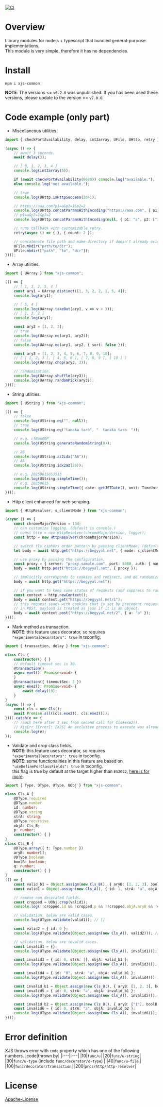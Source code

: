 [![CI](https://github.com/begyyal/xjs_commons/actions/workflows/test.yml/badge.svg)](https://github.com/begyyal/xjs_commons/actions/workflows/test.yml)

# Overview
Library modules for nodejs + typescript that bundled general-purpose implementations.  
This module is very simple, therefore it has no dependencies.

# Install
```
npm i xjs-common
```
**NOTE**: The versions <= `v6.2.0` was unpublished. If you has been used these versions, please update to the version >= `v7.0.0`.

# Code example (only part)
 - Miscellaneous utilities.
```ts
import { checkPortAvailability, delay, int2array, UFile, UHttp, retry } from "xjs-common";

(async () => {
    // await 3 seconds.
    await delay(3);

    // [ 0, 1, 2, 3, 4 ]
    console.log(int2array(5));

    if (await checkPortAvailability(8080)) console.log("available.");
    else console.log("not available.");

    // true
    console.log(UHttp.isHttpSuccess(204));

    // https://aaa.com?p1=a&p2=1&p2=2
    console.log(UHttp.concatParamsWithEncoding("https://aaa.com", { p1: "a", p2: ["1", "2"] }));
    // p1=a&p2=1&p2=2
    console.log(UHttp.concatParamsWithEncoding(null, { p1: "a", p2: ["1", "2"] }));

    // runs callback with customizable retry.
    retry(async () => { }, { count: 2 });

    // concatenate file path and make directory if doesn't already exist.
    UFile.mkdir("path/to/dir");
    UFile.mkdir(["path", "to", "dir"]);
})();
```
 - Array utilities.
```ts
import { UArray } from "xjs-common";

(() => {
    // [ 1, 3, 2, 5, 4 ]
    const ary1 = UArray.distinct([1, 3, 2, 2, 1, 5, 4]);
    console.log(ary1);

    // [ 5, 4 ]
    console.log(UArray.takeOut(ary1, v => v > 3));
    // [ 1, 3, 2 ]
    console.log(ary1);

    const ary2 = [1, 2, 3];
    // true
    console.log(UArray.eq(ary1, ary2));
    // false
    console.log(UArray.eq(ary1, ary2, { sort: false }));

    const ary3 = [1, 2, 3, 4, 5, 6, 7, 8, 9, 10];
    // [ [ 1, 2, 3 ], [ 4, 5, 6 ], [ 7, 8, 9 ], [ 10 ] ]
    console.log(UArray.chop(ary3, 3));

    // randomization.
    console.log(UArray.shuffle(ary3));
    console.log(UArray.randomPick(ary3));
})();
```
 - String utilities.
```ts
import { UString } from "xjs-common";

(() => {
    // false
    console.log(UString.eq("", null));
    // true
    console.log(UString.eq("tanaka taro", "  tanaka taro  "));

    // e.g. cfNouG0P
    console.log(UString.generateRandomString(8));

    // 26
    console.log(UString.az2idx("AA"));
    // AA
    console.log(UString.idx2az(26));

    // e.g. 20250615053513
    console.log(UString.simpleTime());
    // e.g. 20250615
    console.log(UString.simpleTime({ date: getJSTDate(), unit: TimeUnit.Day }));
})();
```
 - Http client enhanced for web scraping.
```ts
import { HttpResolver, s_clientMode } from "xjs-common";

(async () => {
    const chromeMajorVersion = 134;
    // can customize logging. (default is console.)
    // const http = new HttpResolver(chromeMajorVersion, logger);
    const http = new HttpResolver(chromeMajorVersion);

    // switch tls ciphers order pattern by passing clientMode. (default is random between chrome or firefox.)
    let body = await http.get("https://begyyal.net", { mode: s_clientMode.chrome });

    // use proxy by passing the configuration.
    const proxy = { server: "proxy.sample.com", port: 8080, auth: { name: "prx", pass: "****" } }
    body = await http.post("https://begyyal.net", { proxy });

    // implicitly corresponds to cookies and redirect, and do randomization.
    body = await http.get("https://begyyal.net");

    // if you want to keep some states of requests (and suppress to randomize), it can create new context to do.
    const context = http.newContext();
    body = await context.get("https://begyyal.net/1");
    // this request sends with cookies that is set by precedent requests. 
    // in POST, payload is treated as json if it is an object.
    body = await context.post("https://begyyal.net/2", { a: "b" });
})();
```
 - Mark method as transaction.  
**NOTE**: this feature uses decorator, so requires `"experimentalDecorators": true` in tsconfig.
```ts
import { transaction, delay } from "xjs-common";

class Cls {
    constructor() { }
    // default timeout sec is 30.
    @transaction()
    async exe1(): Promise<void> {
    }
    @transaction({ timeoutSec: 3 })
    async exe2(): Promise<void> {
        await delay(10);
    }
}
(async () => {
    const cls = new Cls();
    await Promise.all([cls.exe2(), cls.exe2()]);
})().catch(e => {
    // reach here after 3 sec from second call for Cls#exe2().
    // XjsErr [Error]: [XJS] An exclusive process to execute was already running by other request.
    console.log(e);
});
```
 - Validate and crop class fields.  
**NOTE**: this feature uses decorator, so requires `"experimentalDecorators": true` in tsconfig.  
**NOTE**: some functionalities  in this feature are based on `"useDefineForClassFields": true` in tsconfig.  
this flag is true by default at the target higher than `ES2022`, [here is for more](https://www.typescriptlang.org/tsconfig/#useDefineForClassFields).
```ts
import { Type, DType, UType, UObj } from "xjs-common";

class Cls_A {
    @DType.required
    @DType.number
    id: number;
    @DType.string
    strA: string;
    @DType.recursive
    objA: Cls_B;
    p: number;
    constructor() { }
}
class Cls_B {
    @DType.array({ t: Type.number })
    aryB: number[];
    @DType.boolean
    boolB: boolean;
    q: number;
    constructor() { }
}
(() => {
    const valid_b1 = Object.assign(new Cls_B(), { aryB: [1, 2, 3], boolB: true, q: 1 });
    const valid1 = Object.assign(new Cls_A(), { id: 1, strA: "a", objA: valid_b1, p: 1 });

    // remove non decorated fields.
    const cropped = UObj.crop(valid1);
    console.log(!!cropped.id && !cropped.p && !!cropped.objA.aryB && !cropped.objA.q) // true;

    // validation. below are valid cases.
    console.log(UType.validate(valid1)); // []

    const valid2 = { id: 0 };
    console.log(UType.validate(Object.assign(new Cls_A(), valid2))); // []

    // validation. below are invalid cases.
    const invalid1 = {};
    console.log(UType.validate(Object.assign(new Cls_A(), invalid1))); // [ 'id' ]

    const invalid3 = { id: 0, strA: [], objA: valid_b1 };
    console.log(UType.validate(Object.assign(new Cls_A(), invalid3))); // [ 'strA' ]

    const invalid4 = { id: "0", strA: "a", objA: valid_b1 };
    console.log(UType.validate(Object.assign(new Cls_A(), invalid4))); // [ 'id' ]

    const invalid_b1 = Object.assign(new Cls_B(), { aryB: [1, 2, 3], boolB: 1 });
    const invalid5 = { id: 0, strA: "a", objA: invalid_b1 };
    console.log(UType.validate(Object.assign(new Cls_A(), invalid5))); // [ 'objA.boolB' ]

    const invalid_b2 = Object.assign(new Cls_B(), { aryB: ["1"], boolB: true });
    const invalid6 = { id: 0, strA: "a", objA: invalid_b2 };
    console.log(UType.validate(Object.assign(new Cls_A(), invalid6))); // [ 'objA.aryB' ]
})();
```
# Error definition
XJS throws error with `code` property which has one of the following numbers.
|code|thrown by|
|:---|:---|
|10|`func/u`|
|20|`func/u-string`|
|30|`func/u-type` (include `func/decorator/d-type`) |
|40|`func/u-file` |
|100|`func/decorator/transaction`|
|200|`prcs/http/http-resolver`|

# License
[Apache-License](./LICENSE)
